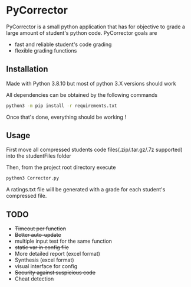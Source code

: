 # PyCorrector

PyCorrector is a small python application that has for objective to grade a large amount of student's python code.
PyCorrector goals are
- fast and reliable student's code grading
- flexible grading functions

## Installation

Made with Python 3.8.10 but most of python 3.X versions should work

All dependencies can be obtained by the following commands
```sh
python3 -m pip install -r requirements.txt
```
Once that's done, everything should be working !

## Usage

First move all compressed students code files(.zip/.tar.gz/.7z supported) into the studentFiles folder

Then, from the project root directory execute
```sh
python3 Corrector.py
```
A ratings.txt file will be generated with a grade for each student's compressed file.

## TODO

- ~~Timeout per function~~
- ~~Better auto-update~~
- multiple input test for the same function
- ~~static var in config file~~
- More detailed report (excel format)
- Synthesis (excel format)
- visual interface for config
- ~~Security against suspicious code~~
- Cheat detection
